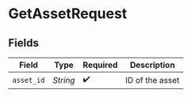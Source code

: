 # GetAssetRequest


## Fields

| Field              | Type               | Required           | Description        |
| ------------------ | ------------------ | ------------------ | ------------------ |
| `asset_id`         | *String*           | :heavy_check_mark: | ID of the asset    |